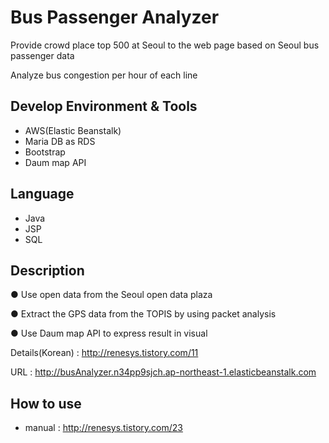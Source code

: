 # Bus Passenger Analyzer

Provide crowd place top 500 at Seoul to the web page based on Seoul bus passenger data 

Analyze bus congestion per hour of each line

## Develop Environment & Tools

- AWS(Elastic Beanstalk)
- Maria DB as RDS
- Bootstrap
- Daum map API

## Language

- Java
- JSP
- SQL


## Description

●	Use open data from the Seoul open data plaza

●	Extract the GPS data from the TOPIS by using packet analysis 

● Use Daum map API to express result in visual

Details(Korean) : http://renesys.tistory.com/11

URL : http://busAnalyzer.n34pp9sjch.ap-northeast-1.elasticbeanstalk.com


## How to use

- manual : http://renesys.tistory.com/23








